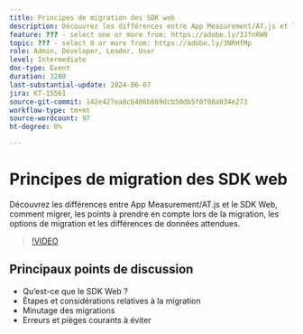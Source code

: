 ```yaml
---
title: Principes de migration des SDK web
description: Découvrez les différences entre App Measurement/AT.js et le SDK Web, comment migrer, les considérations sur le timing de la migration, les options de migration et les différences de données attendues. Points de discussion clés - Qu’est-ce que le SDK Web ? Étapes et considérations de migration Délai des migrations Principales erreurs et pièges à éviter
feature: ??? - select one or more from: https://adobe.ly/3JfnRW9
topic: ??? - select 0 or more from: https://adobe.ly/3NRHfMp
role: Admin, Developer, Leader, User
level: Intermediate
doc-type: Event
duration: 3280
last-substantial-update: 2024-06-07
jira: KT-15561
source-git-commit: 142e427ea8c6406b869dcb50db5f0f08a034e273
workflow-type: tm+mt
source-wordcount: 97
ht-degree: 0%

---
```



# Principes de migration des SDK web

Découvrez les différences entre App Measurement/AT.js et le SDK Web, comment migrer, les points à prendre en compte lors de la migration, les options de migration et les différences de données attendues.

>[!VIDEO](https://video.tv.adobe.com/v/3429291/?learn=on)

## Principaux points de discussion

* Qu’est-ce que le SDK Web ?
* Étapes et considérations relatives à la migration
* Minutage des migrations
* Erreurs et pièges courants à éviter

